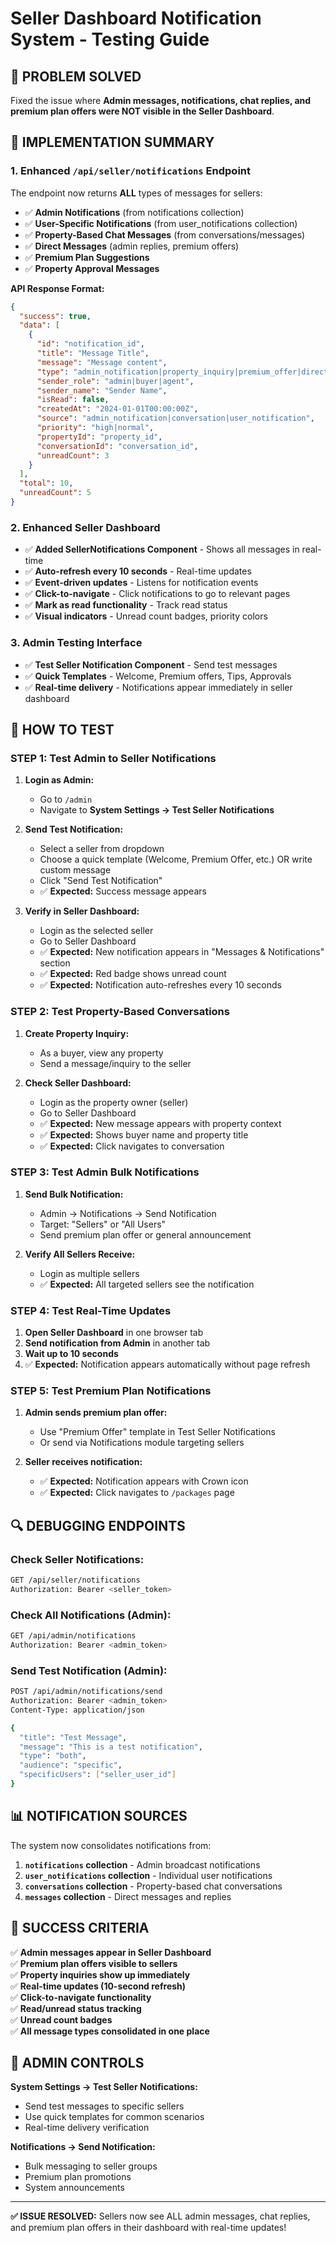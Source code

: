 # Seller Dashboard Notification System - Testing Guide

## 🎯 **PROBLEM SOLVED**

Fixed the issue where **Admin messages, notifications, chat replies, and premium plan offers were NOT visible in the Seller Dashboard**.

## 🔧 **IMPLEMENTATION SUMMARY**

### **1. Enhanced `/api/seller/notifications` Endpoint**

The endpoint now returns **ALL** types of messages for sellers:

- ✅ **Admin Notifications** (from notifications collection)
- ✅ **User-Specific Notifications** (from user_notifications collection)
- ✅ **Property-Based Chat Messages** (from conversations/messages)
- ✅ **Direct Messages** (admin replies, premium offers)
- ✅ **Premium Plan Suggestions**
- ✅ **Property Approval Messages**

**API Response Format:**

```json
{
  "success": true,
  "data": [
    {
      "id": "notification_id",
      "title": "Message Title",
      "message": "Message content",
      "type": "admin_notification|property_inquiry|premium_offer|direct_message",
      "sender_role": "admin|buyer|agent",
      "sender_name": "Sender Name",
      "isRead": false,
      "createdAt": "2024-01-01T00:00:00Z",
      "source": "admin_notification|conversation|user_notification",
      "priority": "high|normal",
      "propertyId": "property_id",
      "conversationId": "conversation_id",
      "unreadCount": 3
    }
  ],
  "total": 10,
  "unreadCount": 5
}
```

### **2. Enhanced Seller Dashboard**

- ✅ **Added SellerNotifications Component** - Shows all messages in real-time
- ✅ **Auto-refresh every 10 seconds** - Real-time updates
- ✅ **Event-driven updates** - Listens for notification events
- ✅ **Click-to-navigate** - Click notifications to go to relevant pages
- ✅ **Mark as read functionality** - Track read status
- ✅ **Visual indicators** - Unread count badges, priority colors

### **3. Admin Testing Interface**

- ✅ **Test Seller Notification Component** - Send test messages
- ✅ **Quick Templates** - Welcome, Premium offers, Tips, Approvals
- ✅ **Real-time delivery** - Notifications appear immediately in seller dashboard

## 🧪 **HOW TO TEST**

### **STEP 1: Test Admin to Seller Notifications**

1. **Login as Admin:**

   - Go to `/admin`
   - Navigate to **System Settings → Test Seller Notifications**

2. **Send Test Notification:**

   - Select a seller from dropdown
   - Choose a quick template (Welcome, Premium Offer, etc.) OR write custom message
   - Click "Send Test Notification"
   - ✅ **Expected:** Success message appears

3. **Verify in Seller Dashboard:**
   - Login as the selected seller
   - Go to Seller Dashboard
   - ✅ **Expected:** New notification appears in "Messages & Notifications" section
   - ✅ **Expected:** Red badge shows unread count
   - ✅ **Expected:** Notification auto-refreshes every 10 seconds

### **STEP 2: Test Property-Based Conversations**

1. **Create Property Inquiry:**

   - As a buyer, view any property
   - Send a message/inquiry to the seller

2. **Check Seller Dashboard:**
   - Login as the property owner (seller)
   - Go to Seller Dashboard
   - ✅ **Expected:** New message appears with property context
   - ✅ **Expected:** Shows buyer name and property title
   - ✅ **Expected:** Click navigates to conversation

### **STEP 3: Test Admin Bulk Notifications**

1. **Send Bulk Notification:**

   - Admin → Notifications → Send Notification
   - Target: "Sellers" or "All Users"
   - Send premium plan offer or general announcement

2. **Verify All Sellers Receive:**
   - Login as multiple sellers
   - ✅ **Expected:** All targeted sellers see the notification

### **STEP 4: Test Real-Time Updates**

1. **Open Seller Dashboard** in one browser tab
2. **Send notification from Admin** in another tab
3. **Wait up to 10 seconds**
4. ✅ **Expected:** Notification appears automatically without page refresh

### **STEP 5: Test Premium Plan Notifications**

1. **Admin sends premium plan offer:**

   - Use "Premium Offer" template in Test Seller Notifications
   - Or send via Notifications module targeting sellers

2. **Seller receives notification:**
   - ✅ **Expected:** Notification appears with Crown icon
   - ✅ **Expected:** Click navigates to `/packages` page

## 🔍 **DEBUGGING ENDPOINTS**

### **Check Seller Notifications:**

```bash
GET /api/seller/notifications
Authorization: Bearer <seller_token>
```

### **Check All Notifications (Admin):**

```bash
GET /api/admin/notifications
Authorization: Bearer <admin_token>
```

### **Send Test Notification (Admin):**

```bash
POST /api/admin/notifications/send
Authorization: Bearer <admin_token>
Content-Type: application/json

{
  "title": "Test Message",
  "message": "This is a test notification",
  "type": "both",
  "audience": "specific",
  "specificUsers": ["seller_user_id"]
}
```

## 📊 **NOTIFICATION SOURCES**

The system now consolidates notifications from:

1. **`notifications` collection** - Admin broadcast notifications
2. **`user_notifications` collection** - Individual user notifications
3. **`conversations` collection** - Property-based chat conversations
4. **`messages` collection** - Direct messages and replies

## 🎯 **SUCCESS CRITERIA**

✅ **Admin messages appear in Seller Dashboard**  
✅ **Premium plan offers visible to sellers**  
✅ **Property inquiries show up immediately**  
✅ **Real-time updates (10-second refresh)**  
✅ **Click-to-navigate functionality**  
✅ **Read/unread status tracking**  
✅ **Unread count badges**  
✅ **All message types consolidated in one place**

## 🔧 **ADMIN CONTROLS**

**System Settings → Test Seller Notifications:**

- Send test messages to specific sellers
- Use quick templates for common scenarios
- Real-time delivery verification

**Notifications → Send Notification:**

- Bulk messaging to seller groups
- Premium plan promotions
- System announcements

---

**✅ ISSUE RESOLVED:** Sellers now see ALL admin messages, chat replies, and premium plan offers in their dashboard with real-time updates!

